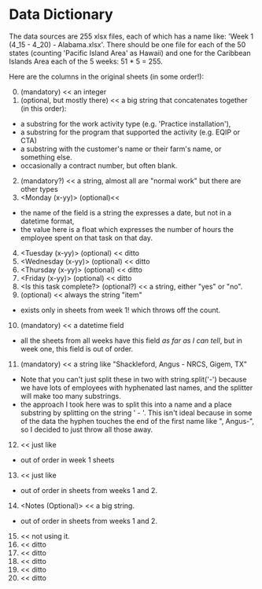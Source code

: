 # Data Dictionary

The data sources are 255 xlsx files, each of which has a name like: 'Week 1 (4_15 - 4_20) - Alabama.xlsx'. There should be one file for each of the 50 states (counting 'Pacific Island Area' as Hawaii) and one for the Caribbean Islands Area each of the 5 weeks: 51 * 5 = 255.

Here are the columns in the original sheets (in some order!):

0. <ID> (mandatory) << an integer
1. <TaskID> (optional, but mostly there) << a big string that concatenates together (in this order):
  - a substring for the work activity type (e.g. 'Practice installation'),
  - a substring for the program that supported the activity (e.g. EQIP or CTA)
  - a substring with the customer's name or their farm's name, or something else.
  - occasionally a contract number, but often blank.
2. <WorkType> (mandatory?) << a string, almost all are "normal work" but there are other types
3. <Monday (x-yy)> (optional)<<
  - the name of the field is a string the expresses a date, but not in a datetime format,
  - the value here is a float which expresses the number of hours the employee spent on that task on that day.
4. <Tuesday (x-yy)> (optional) << ditto
5. <Wednesday (x-yy)> (optional) << ditto
6. <Thursday (x-yy)> (optional) << ditto
7. <Friday (x-yy)> (optional) << ditto
8. <Is this task complete?> (optional?) << a string, either "yes" or "no".
9. <Content Type> (optional) << always the string "item"
  - exists only in sheets from week 1! which throws off the count.
10. <Created> (mandatory) << a datetime field
  - all the sheets from all weeks have this field *as far as I can tell*, but in week one, this field is out of order.
11. <Created By> (mandatory) << a string like "Shackleford, Angus - NRCS, Gigem, TX"
  - Note that you can't just split these in two with string.split('-') because we have lots of employees with hyphenated last names, and the splitter will make too many substrings.
  - the approach I took here was to split this into a name and a place substring by splitting on the string ' - '. This isn't ideal because in some of the data the hyphen touches the end of the first name like ", Angus-", so I decided to just throw all those away.
12. <Modified> << just like <Created>
  - out of order in week 1 sheets
13. <Modified by> << just like <Created By>
  - out of order in sheets from weeks 1 and 2.
14. <Notes (Optional)> << a big string.
  - out of order in sheets from weeks 1 and 2.
15. <Encoded Absolute URL> << not using it.
16. <Item Type> << ditto
17. <Path> << ditto
18. <URL Path> << ditto
19. <Workflow Instance ID> << ditto
20. <File Type> << ditto
